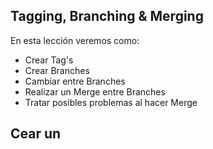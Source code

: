 ## Tagging, Branching & Merging

En esta lección veremos como:

 - Crear Tag's
 - Crear Branches
 - Cambiar entre Branches
 - Realizar un Merge entre Branches
 - Tratar posibles problemas al hacer Merge

## Cear un 
<!--stackedit_data:
eyJoaXN0b3J5IjpbNzM5MjEzMTM3LDE4MjU1MDMxNzVdfQ==
-->